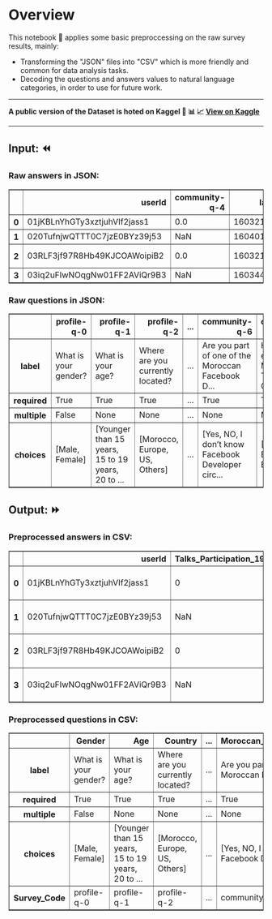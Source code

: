 # Overview

This notebook :notebook: applies some basic preproccessing on the raw survey results, mainly:

- Transforming the "JSON" files into "CSV" which is more friendly and common for data analysis tasks.
- Decoding the questions and answers values to natural language categories, in order to use for future work.

---

**A public version of the Dataset is hoted on Kaggel :blue_book: :bar_chart: :chart_with_upwards_trend:
[View on Kaggle](https://www.kaggle.com/amr009/state-of-dev-mrocco-2020)**

---

## Input: :rewind:

### Raw answers in JSON:

<table border="1" class="dataframe">
  <thead>
    <tr style="text-align: right;">
      <th></th>
      <th>userId</th>
      <th>community-q-4</th>
      <th>lastSubmit</th>
      <th>tech-q-1</th>
      <th>...</th>
      <th>profile-q-12</th>
      <th>profile-q-1</th>
      <th>__collections__</th>
    </tr>
  </thead>
  <tbody>
    <tr>
      <th>0</th>
      <td>01jKBLnYhGTy3xztjuhVIf2jass1</td>
      <td>0.0</td>
      <td>1603211692917</td>
      <td>[0]</td>
      <td>...</td>
      <td>1</td>
      <td>2</td>
      <td>None</td>
    </tr>
    <tr>
      <th>1</th>
      <td>020TufnjwQTTT0C7jzE0BYz39j53</td>
      <td>NaN</td>
      <td>1604010020407</td>
      <td>NaN</td>
      <td>...</td>
      <td>0</td>
      <td>2</td>
      <td>None</td>
    </tr>
    <tr>
      <th>2</th>
      <td>03RLF3jf97R8Hb49KJCOAWoipiB2</td>
      <td>0.0</td>
      <td>1603210798458</td>
      <td>[6, 8, 11]</td>
      <td>...</td>
      <td>1</td>
      <td>2</td>
      <td>None</td>
    </tr>
    <tr>
      <th>3</th>
      <td>03iq2uFIwNOqgNw01FF2AViQr9B3</td>
      <td>NaN</td>
      <td>1603449369739</td>
      <td>NaN</td>
      <td>...</td>
      <td>1</td>
      <td>2</td>
      <td>None</td>
    </tr>
  </tbody>
</table>

### Raw questions in JSON:

<table border="1" class="dataframe">
  <thead>
    <tr style="text-align: right;">
      <th></th>
      <th>profile-q-0</th>
      <th>profile-q-1</th>
      <th>profile-q-2</th>
      <th>...</th>
      <th>community-q-6</th>
      <th>community-q-7</th>
    </tr>
  </thead>
  <tbody>
    <tr>
      <th>label</th>
      <td>What is your gender?</td>
      <td>What is your age?</td>
      <td>Where are you currently located?</td>
      <td>...</td>
      <td>Are you part of one of the Moroccan Facebook D...</td>
      <td>How do you evaluate the Moroccan Tech Community?</td>
    </tr>
    <tr>
      <th>required</th>
      <td>True</td>
      <td>True</td>
      <td>True</td>
      <td>...</td>
      <td>True</td>
      <td>True</td>
    </tr>
    <tr>
      <th>multiple</th>
      <td>False</td>
      <td>None</td>
      <td>None</td>
      <td>...</td>
      <td>None</td>
      <td>None</td>
    </tr>
    <tr>
      <th>choices</th>
      <td>[Male, Female]</td>
      <td>[Younger than 15 years, 15 to 19 years, 20 to ...</td>
      <td>[Morocco, Europe, US, Others]</td>
      <td>...</td>
      <td>[Yes, NO, I don’t know Facebook Developer circ...</td>
      <td>[Bad, Not Bad, Good, Excellent]</td>
    </tr>
  </tbody>
</table>

## Output: :fast_forward:

### Preprocessed answers in CSV:

<table border="1" class="dataframe">
  <thead>
    <tr style="text-align: right;">
      <th></th>
      <th>userId</th>
      <th>Talks_Participation_19_20</th>
      <th>lastSubmit</th>
      <th>Wanted_Programming_Languages</th>
      <th>...</th>
      <th>English_Barrier</th>
      <th>Age</th>
    </tr>
  </thead>
  <tbody>
    <tr>
      <th>0</th>
      <td>01jKBLnYhGTy3xztjuhVIf2jass1</td>
      <td>0</td>
      <td>1603211692917</td>
      <td>[JavaScript]</td>
      <td>...</td>
      <td>No</td>
      <td>20 to 24 years</td>
    </tr>
    <tr>
      <th>1</th>
      <td>020TufnjwQTTT0C7jzE0BYz39j53</td>
      <td>NaN</td>
      <td>1604010020407</td>
      <td>NaN</td>
      <td>...</td>
      <td>Yes</td>
      <td>20 to 24 years</td>
    </tr>
    <tr>
      <th>2</th>
      <td>03RLF3jf97R8Hb49KJCOAWoipiB2</td>
      <td>0</td>
      <td>1603210798458</td>
      <td>[C#, TypeScript, Go]</td>
      <td>...</td>
      <td>No</td>
      <td>20 to 24 years</td>
    </tr>
    <tr>
      <th>3</th>
      <td>03iq2uFIwNOqgNw01FF2AViQr9B3</td>
      <td>NaN</td>
      <td>1603449369739</td>
      <td>NaN</td>
      <td>...</td>
      <td>No</td>
      <td>20 to 24 years</td>
    </tr>
  </tbody>
</table>

### Preprocessed questions in CSV:

<table border="1" class="dataframe">
  <thead>
    <tr style="text-align: right;">
      <th></th>
      <th>Gender</th>
      <th>Age</th>
      <th>Country</th>
      <th>...</th>
      <th>Moroccan_DevC_Membership</th>
      <th>Moroccan_Community_AutoEval</th>
    </tr>
  </thead>
  <tbody>
    <tr>
      <th>label</th>
      <td>What is your gender?</td>
      <td>What is your age?</td>
      <td>Where are you currently located?</td>
      <td>...</td>
      <td>Are you part of one of the Moroccan Facebook D...</td>
      <td>How do you evaluate the Moroccan Tech Community?</td>
    </tr>
    <tr>
      <th>required</th>
      <td>True</td>
      <td>True</td>
      <td>True</td>
      <td>...</td>
      <td>True</td>
      <td>True</td>
    </tr>
    <tr>
      <th>multiple</th>
      <td>False</td>
      <td>None</td>
      <td>None</td>
      <td>...</td>
      <td>None</td>
      <td>None</td>
    </tr>
    <tr>
      <th>choices</th>
      <td>[Male, Female]</td>
      <td>[Younger than 15 years, 15 to 19 years, 20 to ...</td>
      <td>[Morocco, Europe, US, Others]</td>
      <td>...</td>
      <td>[Yes, NO, I don’t know Facebook Developer circ...</td>
      <td>[Bad, Not Bad, Good, Excellent]</td>
    </tr>
    <tr>
      <th>Survey_Code</th>
      <td>profile-q-0</td>
      <td>profile-q-1</td>
      <td>profile-q-2</td>
      <td>...</td>
      <td>community-q-6</td>
      <td>community-q-7</td>
    </tr>
  </tbody>
</table>
